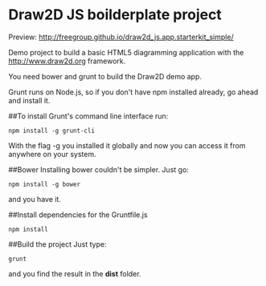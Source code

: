 # Draw2D JS boilderplate project

Preview: http://freegroup.github.io/draw2d_js.app.starterkit_simple/

Demo project to build a basic HTML5 diagramming application with the http://www.draw2d.org
framework.

You need bower and grunt to build the Draw2D demo app.

Grunt runs on Node.js, so if you don't have npm installed already, go ahead and install it.

##To install Grunt's command line interface run:

```
npm install -g grunt-cli
```

With the flag -g you installed it globally and now you can access it from anywhere on your system.

##Bower
Installing bower couldn't be simpler. Just go:
```
npm install -g bower
```
and you have it.

##Install dependencies for the Gruntfile.js
```
npm install
```

##Build the project
Just type:
```
grunt
```
and you find the result in the **dist** folder.

